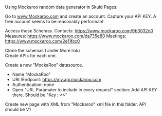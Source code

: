 Using Mockaroo random data generator in Skuid Pages: 

Go to www.Mockaroo.com and create an account.  Capture your API KEY. 
A free account seems to be reasonably performant. 

Access these Schemas. 
Contacts:  https://www.mockaroo.com/9b3032d0
Measures:  https://www.mockaroo.com/da735e80
Meetings:  https://www.mockaroo.com/2e11fac0

Clone the schemas (Under More link)  
Create APIs for each one. 


Create a new "MockaRoo" datasource.
- Name "MockaRoo"
- URL/Endpoint: https://my.api.mockaroo.com
- Authentication:  none
- Open "URL Paramater to include in every request" section:  Add  API KEY there. Should be "Key : <<YourKey>>" 

Create new page with XML from "Mockaroo" xml file in this folder. 
API should be V1
